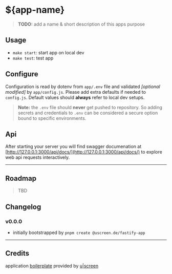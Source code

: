 # ${app-name}

> **TODO:**
> add a name & short description of this apps purpose

## Usage

- `make start`: start app on local dev
- `make test`: test app

## Configure

Configuration is read by dotenv from `app/.env` file and validated _[optional modified]_ by `app/config.js`. Please add extra defaults if needed to `config.js`. Default values should **always** refer to local dev setups.

> **Note:**
> the `.env` file should **never** get pushed to repository. So adding secrets and credentials to `.env` can be considered a secure option bound to specific environments.

## Api

After starting your server you will find swagger documenation at [http://127.0.0.1:3000/api/docs/](http://127.0.0.1:3000/api/docs/) to explore web api requests interactively.

---

## Roadmap

> TBD

## Changelog

### v0.0.0

- initially bootstrapped by `pnpm create @uscreen.de/fastify-app`

---

## Credits

application [boilerplate](https://www.npmjs.com/package/@uscreen.de/fastify-app) provided by [u|screen](https://uscreen.de)

